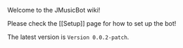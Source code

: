 Welcome to the JMusicBot wiki!

Please check the [[Setup]] page for how to set up the bot!

The latest version is `Version 0.0.2-patch`.